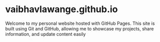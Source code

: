 # vaibhavlawange.github.io
Welcome to my personal website hosted with GitHub Pages. This site is built using Git and GitHub, allowing me to showcase my projects, share information, and update content easily
